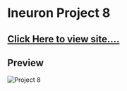 # Ineuron Project 8


## [Click Here to view site....](https://pankaj-kb.github.io/Ineuron-Project-8/)


## Preview

![Project 8](project-8-preview.gif)